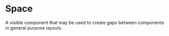 # Space

A visible component that may be used to create gaps between components in general purpose layouts.
